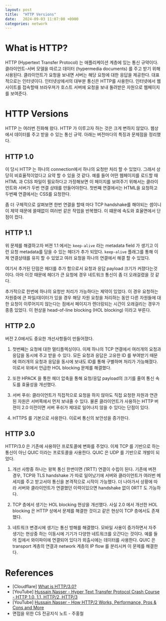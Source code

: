 ```yaml
---
layout: post
title:  "HTTP Versions"
date:   2024-09-03 11:07:00 +0900
categories: network
---
```

# What is HTTP?
HTTP (Hypertext Transfer Protocol) 는 애플리케이션 계층에 있는 통신 규약이다. 클라이언트-서버 모델을 따르고 데이터 (hypermedia documents) 를 주고 받기 위해 사용된다. 클라이언트가 요청을 보내면 서버는 해당 요청에 대한 응답을 제공한다. 대표적으로는 인터넷이다. 인터넷상에서의 대부분 통신은 HTTP를 사용한다. 인터넷에서 웹사이트를 접속할때 브라우져가 호스트 서버에 요청을 보내 돌려받은 자원으로 웹페이지를 보여준다.

# HTTP Versions
HTTP 는 여러번 진화해 왔다. HTTP 가 이루고자 하는 것은 크게 변하지 않았다. 웹상에서 데이터를 주고 받을 수 있는 통신 규약. 아래는 버전마다의 특징과 문제점을 정리했다.

## HTTP 1.0
이 당시 HTTP 는 하나의 connection에서 하나의 요청만 처리 할 수 있었다. 그래서 상당히 비효율적이었다고 요약 할 수 있을 것 같다. 예를 들어 어떤 웹페이지를 로드할 때 HTML 과 CSS 파일이 필요하다고 가정해보면 이 페이지를 보여주기 위해서는 클라이언트와 서버가 두번 연결 상태를 만들어야한다. 첫번째 연결에서는 HTML을 요청하고 두번째 연결에서는 CSS를 요청한다.

좀 더 구체적으로 살펴보면 한번 연결을 할때 마다 TCP handshake를 해야되는 셈이니 이 제약 때문에 쓸때없이 여러번 같은 작업을 반복했다. 이 떄문에 속도와 효율면에서 단점이 컸다.

## HTTP 1.1
위 문제를 해결하고자 버젼 1.1 에서는 `keep-alive` 라는 metadata field 가 생기고 이런 요청 metadata를 담을 수 있는 헤더가 추가 되었다. `keep-alive` 플래그를 통해 이제 연결상태를 유지 할 수 있었고 여러 요청을 하나의 연결에서 해결 할 수 있었다.

여기서 추가된 단점은 헤더를 추가 함으로서 요청과 응답 payload 크기가 커졌다는것이다. 아마 이것 때문에 헤더가 큰 요청에 경우 네트워크 통신이 좀 더 오래걸렸을 것 같다.

추가적으로 한번에 하나의 요청만 처리가 가능하다는 제약이 있었다. 이 경우 요청하는 자원중에 큰 파일/데이터가 있을 경우 해당 자원 요청을 처리하는 동안 다른 자원들에 대한 요청이 이루어지지 않는다는 점에서 페이지가 렌더링되는 시간이 오래걸리는 경우가 종종 있었다. 이 현상을 head-of-line blocking (HOL blocking) 이라고 부른다.

## HTTP 2.0
버전 2.0에서도 중요한 개선사항들이 만들어졌다.
1. 첫번째는 요청에 대한 멀티플렉싱이다. 이제 하나의 TCP 연결에서 여러개의 요청과 응답을 동시에 주고 받을 수 있다.
모든 요청과 응답은 고유한 ID 를 부여받기 때문에 여러개의 요청과 응답을 동시에 보내도 ID를 통해 구별하며 처리가 가능해졌다. 이로서 위에서 언급한 HOL blocking 문제를 해결했다.

2. 또한 HPACK 을 통한 헤더 압축을 통해 요청/응답 payload의 크기를 줄여 통신 속도를 효율성을 개선했다.

3. 서버 푸쉬: 클라이언트가 직접적으로 요청을 하지 않아도 직접 요청한 자원과 연관된 자원은 서버쪽에서 먼저 보내줄 수 있다. 물론 클라이언트가 사용하는 HTTP 버젼이 2.0 이전이면 서버 푸쉬가 제대로 일어나지 않을 수 있다는 단점이 있다.

4. HTTPS 를 기본으로 사용한다. 이로써 통신의 보안성을 증가한다.

## HTTP 3.0
HTTP/3.0 은 기존에 사용하던 프로토콜에 변화를 주었다. 이제 TCP 를 기반으로 하는 통신이 아닌 QUIC 이라는 프로토콜을 사용한다. QUIC 은 UDP 를 기반으로 개발이 되었다.

1. 개선 사항중 하나는 왕복 통신 한번이면 (1RTT) 연결이 수립이 된다. 기존에 버젼 경우, TCP와 TLS handshake 가 따로 일어났기에 서버와 클라이언트가 여러번 메세지를 주고 받고서야 통신을 본격적으로 시작이 가능했다. 더 나아가서 상황에 따라 서버와 클라이언트가 연결했던 이력이있으면 handshake 없이 0RTT 도 가능하다.

2. TCP 층에서 생기는 HOL blocking 현상을 개선했다. 사실 2.0 에서 개선한 HOL blocking 은 HTTP 상에서 문제를 해결한 것이고 같은 현상이 TCP 층에서도 존재했다. 

3. 네트워크 변경시에 생기는 통신 방해를 해결했다. 모바일 사용이 증가하면서 자주 생기는 현상중 하는 이동시에 기기가 다양한 네트워크를 오간다는 것이다. 예를 들어 집에서 와이파이에 연결되어 있다가 외출시에는 데이터를 사용한다. QUIC 은 transport 계층의 연결과 network 계층의 IP flow 를 분리시켜 이 문제를 해결한다.

# References
* [Cloudflare] [What is HTTP/3.0?](https://www.cloudflare.com/learning/performance/what-is-http3/#:~:text=HTTP%2F3%20is%20the%20first,support%20switching%20rapidly%20between%20networks.)
* [YouTube] [Hussain Nasser - Hyper Text Transfer Protocol Crash Course - HTTP 1.0, 1.1, HTTP/2, HTTP/3](https://www.youtube.com/watch?v=0OrmKCB0UrQ)
* [YouTube] [Hussain Nasser - How HTTP/2 Works, Performance, Pros & Cons and More](https://www.youtube.com/watch?v=fVKPrDrEwTI)
* 면접을 위한 CS 전공지식 노트 - 주홍철